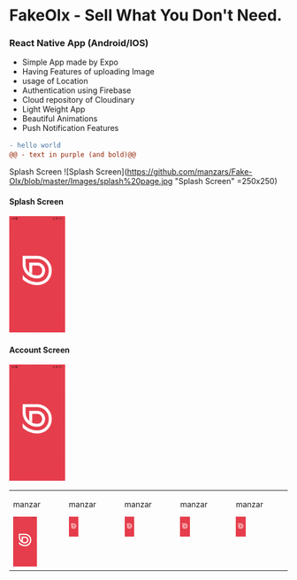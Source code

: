 # FakeOlx - Sell What You Don't Need. 
### React Native App (Android/IOS)

* Simple App made by Expo
* Having Features of uploading Image
* usage of Location
* Authentication using Firebase
* Cloud repository of Cloudinary
* Light Weight App
* Beautiful Animations
* Push Notification Features
```diff
- hello world
@@ - text in purple (and bold)@@
```


Splash Screen
![Splash Screen](https://github.com/manzars/Fake-Olx/blob/master/Images/splash%20page.jpg "Splash Screen" =250x250)

#### Splash Screen
<img src="https://github.com/manzars/Fake-Olx/blob/master/Images/splash%20page.jpg" width=20% height=20%>

#### Account Screen
<img src="https://github.com/manzars/Fake-Olx/blob/master/Images/splash%20page.jpg" width=20% height=20%>

<table>
  <tr>
    <td valign="top"><p>manzar</p><img src="https://github.com/manzars/Fake-Olx/blob/master/Images/splash%20page.jpg" width=50% height=50%></td>
    <td valign="top"><p>manzar</p><img src="https://github.com/manzars/Fake-Olx/blob/master/Images/splash%20page.jpg" width=20% height=20%></td>
    <td valign="top"><p>manzar</p><img src="https://github.com/manzars/Fake-Olx/blob/master/Images/splash%20page.jpg" width=20% height=20%></td>
    <td valign="top"><p>manzar</p><img src="https://github.com/manzars/Fake-Olx/blob/master/Images/splash%20page.jpg" width=20% height=20%></td>
    <td valign="top"><p>manzar</p><img src="https://github.com/manzars/Fake-Olx/blob/master/Images/splash%20page.jpg" width=20% height=20%></td>
  </tr>
</table>
